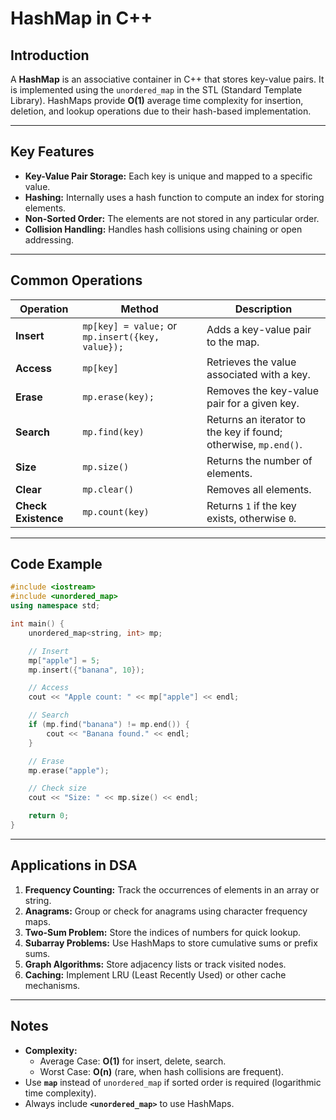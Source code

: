 # HashMap in C++

## Introduction
A **HashMap** is an associative container in C++ that stores key-value pairs. It is implemented using the `unordered_map` in the STL (Standard Template Library). HashMaps provide **O(1)** average time complexity for insertion, deletion, and lookup operations due to their hash-based implementation.

---

## Key Features
- **Key-Value Pair Storage:** Each key is unique and mapped to a specific value.
- **Hashing:** Internally uses a hash function to compute an index for storing elements.
- **Non-Sorted Order:** The elements are not stored in any particular order.
- **Collision Handling:** Handles hash collisions using chaining or open addressing.

---

## Common Operations

| Operation       | Method                         | Description                                 |
|------------------|--------------------------------|---------------------------------------------|
| **Insert**       | `mp[key] = value;` or `mp.insert({key, value});` | Adds a key-value pair to the map.          |
| **Access**       | `mp[key]`                     | Retrieves the value associated with a key. |
| **Erase**        | `mp.erase(key);`              | Removes the key-value pair for a given key.|
| **Search**       | `mp.find(key)`                | Returns an iterator to the key if found; otherwise, `mp.end()`. |
| **Size**         | `mp.size()`                   | Returns the number of elements.            |
| **Clear**        | `mp.clear()`                  | Removes all elements.                      |
| **Check Existence** | `mp.count(key)`            | Returns `1` if the key exists, otherwise `0`. |

---

## Code Example

```cpp
#include <iostream>
#include <unordered_map>
using namespace std;

int main() {
    unordered_map<string, int> mp;

    // Insert
    mp["apple"] = 5;
    mp.insert({"banana", 10});

    // Access
    cout << "Apple count: " << mp["apple"] << endl;

    // Search
    if (mp.find("banana") != mp.end()) {
        cout << "Banana found." << endl;
    }

    // Erase
    mp.erase("apple");

    // Check size
    cout << "Size: " << mp.size() << endl;

    return 0;
}
```

---

## Applications in DSA
1. **Frequency Counting:** Track the occurrences of elements in an array or string.
2. **Anagrams:** Group or check for anagrams using character frequency maps.
3. **Two-Sum Problem:** Store the indices of numbers for quick lookup.
4. **Subarray Problems:** Use HashMaps to store cumulative sums or prefix sums.
5. **Graph Algorithms:** Store adjacency lists or track visited nodes.
6. **Caching:** Implement LRU (Least Recently Used) or other cache mechanisms.

---

## Notes
- **Complexity:**  
  - Average Case: **O(1)** for insert, delete, search.  
  - Worst Case: **O(n)** (rare, when hash collisions are frequent).
- Use **`map`** instead of `unordered_map` if sorted order is required (logarithmic time complexity).
- Always include **`<unordered_map>`** to use HashMaps.
